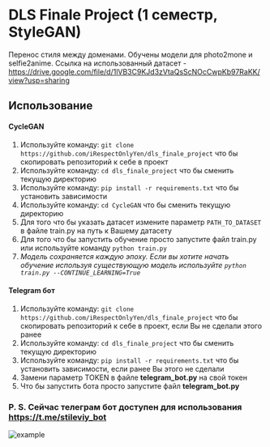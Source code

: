 # DLS Finale Project (1 семестр, StyleGAN)
Перенос стиля между доменами. Обучены модели для photo2mone и selfie2anime. Ссылка на использованный датасет - https://drive.google.com/file/d/1lVB3C9KJd3zVtaQsScNOcCwpKb97RaKK/view?usp=sharing

## Использование


#### CycleGAN
1) Используйте команду: ```git clone https://github.com/iRespectOnlyYen/dls_finale_project``` что бы скопировать репозиторий к себе в проект
2) Используйте команду: ``` cd dls_finale_project ``` что бы сменить текущую директорию
3) Используйте команду: ``` pip install -r requirements.txt ``` что бы установить зависимости
4) Используйте команду: ``` cd СycleGAN ``` что бы сменить текущую директорию
5) Для того что бы указать датасет измените параметр ```PATH_TO_DATASET``` в файле train.py на путь к Вашему датасету
6) Для того что бы запустить обучение просто запустите файл train.py или используйте команду ```python train.py```
7) *Модель сохраняется каждую эпоху. Если вы хотите начать обучение используя существующую модель используйте ```python train.py --CONTINUE_LEARNING=True```*

#### Telegram бот
1) Используйте команду: ```git clone https://github.com/iRespectOnlyYen/dls_finale_project``` что бы скопировать репозиторий к себе в проект, если Вы не сделали этого ранее
2) Используйте команду: ``` cd dls_finale_project ``` что бы сменить текущую директорию
3) Используйте команду: ``` pip install -r requirements.txt ``` что бы установить зависимости, если ранее Вы этого не сделали
4) Замени параметр TOKEN в файле **telegram_bot.py** на свой токен
5) Что бы запустить бота просто запустите файл **telegram_bot.py**

### P. S. Сейчас телеграм бот доступен для использования https://t.me/stileviy_bot

![example](https://github.com/iRespectOnlyYen/dls_finale_project/assets/90966720/d4ac743b-f393-40c6-a3bc-0ee11b66dca0)

